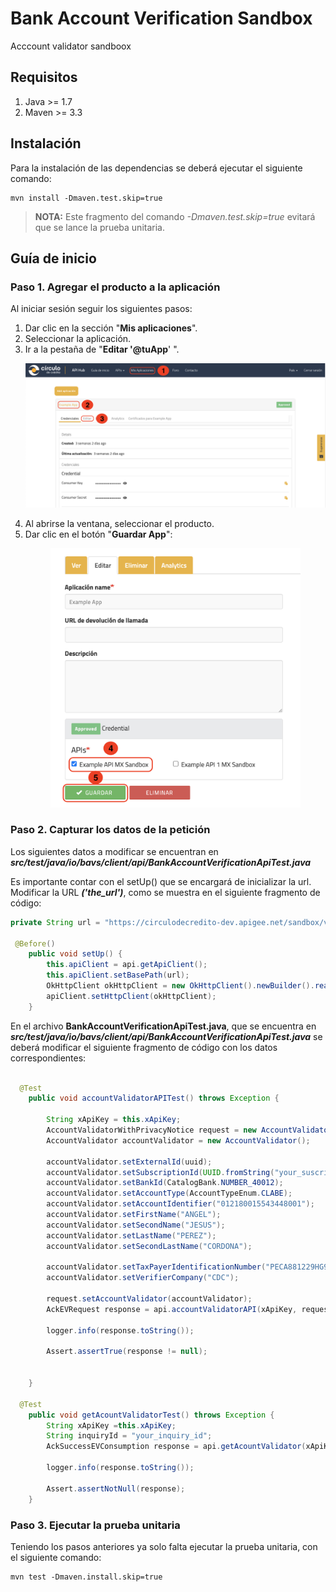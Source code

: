 # Bank Account Verification Sandbox

Acccount validator sandboox

## Requisitos

1. Java >= 1.7
2. Maven >= 3.3

## Instalación

Para la instalación de las dependencias se deberá ejecutar el siguiente comando:

```shell
mvn install -Dmaven.test.skip=true
```

> **NOTA:** Este fragmento del comando *-Dmaven.test.skip=true* evitará que se lance la prueba unitaria.


## Guía de inicio

### Paso 1. Agregar el producto a la aplicación

Al iniciar sesión seguir los siguientes pasos:

 1. Dar clic en la sección "**Mis aplicaciones**".
 2. Seleccionar la aplicación.
 3. Ir a la pestaña de "**Editar '@tuApp**' ".
    <p align="center">
      <img src="https://github.com/APIHub-CdC/imagenes-cdc/blob/master/edit_applications.jpg" width="900">
    </p>
 4. Al abrirse la ventana, seleccionar el producto.
 5. Dar clic en el botón "**Guardar App**":
    <p align="center">
      <img src="https://github.com/APIHub-CdC/imagenes-cdc/blob/master/selected_product.jpg" width="400">
    </p>

### Paso 2. Capturar los datos de la petición

Los siguientes datos a modificar se encuentran en ***src/test/java/io/bavs/client/api/BankAccountVerificationApiTest.java***

Es importante contar con el setUp() que se encargará de inicializar la url. Modificar la URL ***('the_url')***, como se muestra en el siguiente fragmento de código:

```java
private String url = "https://circulodecredito-dev.apigee.net/sandbox/v1/bavs/accountValidator";

 @Before()
	public void setUp() {
		this.apiClient = api.getApiClient();
		this.apiClient.setBasePath(url);
		OkHttpClient okHttpClient = new OkHttpClient().newBuilder().readTimeout(30, TimeUnit.SECONDS).build();
		apiClient.setHttpClient(okHttpClient);
	}
```

En el archivo **BankAccountVerificationApiTest.java**, que se encuentra en ***src/test/java/io/bavs/client/api/BankAccountVerificationApiTest.java*** se deberá modificar el siguiente fragmento de código con los datos correspondientes:

```java

  @Test
	public void accountValidatorAPITest() throws Exception {
		
		String xApiKey = this.xApiKey;
		AccountValidatorWithPrivacyNotice request = new AccountValidatorWithPrivacyNotice() ;
		AccountValidator accountValidator = new AccountValidator();
		
		accountValidator.setExternalId(uuid);
		accountValidator.setSubscriptionId(UUID.fromString("your_suscription_id"));
		accountValidator.setBankId(CatalogBank.NUMBER_40012);
		accountValidator.setAccountType(AccountTypeEnum.CLABE);
		accountValidator.setAccountIdentifier("012180015543448001");
		accountValidator.setFirstName("ANGEL");
		accountValidator.setSecondName("JESUS");
		accountValidator.setLastName("PEREZ");
		accountValidator.setSecondLastName("CORDONA");
		
		accountValidator.setTaxPayerIdentificationNumber("PECA881229HG9");
		accountValidator.setVerifierCompany("CDC");
		
		request.setAccountValidator(accountValidator);
		AckEVRequest response = api.accountValidatorAPI(xApiKey, request);
		
		logger.info(response.toString());
		
		Assert.assertTrue(response != null);
		
		
	}

  @Test
	public void getAcountValidatorTest() throws Exception {
		String xApiKey =this.xApiKey;
		String inquiryId = "your_inquiry_id";
		AckSuccessEVConsumption response = api.getAcountValidator(xApiKey, inquiryId);
		
		logger.info(response.toString());
		
		Assert.assertNotNull(response);
	}
```

### Paso 3. Ejecutar la prueba unitaria

Teniendo los pasos anteriores ya solo falta ejecutar la prueba unitaria, con el siguiente comando:

```shell
mvn test -Dmaven.install.skip=true
```